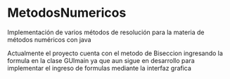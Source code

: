 # MetodosNumericos
Implementación de varios métodos de resolución para la materia de métodos numéricos con java

Actualmente el proyecto cuenta con el metodo de Biseccion ingresando la formula en la clase
GUImain ya que aun sigue en desarrollo para implementar el ingreso de formulas mediante la
interfaz grafica 
